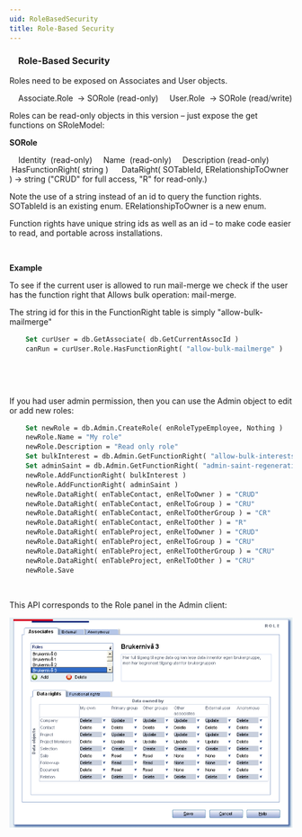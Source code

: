 ```yaml
---
uid: RoleBasedSecurity
title: Role-Based Security
---
```


###     Role-Based Security

Roles need to be exposed on Associates and User objects.

    <see cref="SOAssociate.Role">Associate.Role</see>  -&gt; SORole (read-only)
    User.Role  -&gt; SORole (read/write)

Roles can be read-only objects in this version – just expose the get functions on SRoleModel:

**<see cref="SuperOffice.COM.SuperOfficeDB.SORole">SORole</see>**

    Identity  (read-only)
    Name  (read-only)
    Description (read-only)
    HasFunctionRight( string ) 
    DataRight( SOTableId, ERelationshipToOwner ) -&gt; string ("CRUD" for full access, "R" for read-only.)

Note the use of a string instead of an id to query the function rights.
<see cref="Enumerations.SOTableId_EN">SOTableId</see> is an existing enum.
<see cref="Enumerations.EnRelationshipToOwner_EN">ERelationshipToOwner</see> is a new enum.

Function rights have unique string ids as well as an id – to make code easier to read, and portable across installations.

 

**Example**

To see if the current user is allowed to run mail-merge we check if the user has the function right that Allows bulk operation: mail-merge.

The string id for this in the FunctionRight table is simply "allow-bulk-mailmerge"

```vb
    Set curUser = db.GetAssociate( db.GetCurrentAssocId )
    canRun = curUser.Role.HasFunctionRight( "allow-bulk-mailmerge" )
```
 

 

If you had user admin permission, then you can use the Admin object to edit or add new roles:

```vb
    Set newRole = db.Admin.CreateRole( enRoleTypeEmployee, Nothing )
    newRole.Name = "My role"
    newRole.Description = "Read only role"
    Set bulkInterest = db.Admin.GetFunctionRight( "allow-bulk-interests" )
    Set adminSaint = db.Admin.GetFunctionRight( "admin-saint-regeneration" )
    newRole.AddFunctionRight( bulkInterest )
    newRole.AddFunctionRight( adminSaint )
    newRole.DataRight( enTableContact, enRelToOwner ) = "CRUD"
    newRole.DataRight( enTableContact, enRelToGroup ) = "CRU"
    newRole.DataRight( enTableContact, enRelToOtherGroup ) = "CR"
    newRole.DataRight( enTableContact, enRelToOther ) = "R"
    newRole.DataRight( enTableProject, enRelToOwner ) = "CRUD"
    newRole.DataRight( enTableProject, enRelToGroup ) = "CRU"
    newRole.DataRight( enTableProject, enRelToOtherGroup ) = "CRU"
    newRole.DataRight( enTableProject, enRelToOther ) = "CRU"
    newRole.Save
```
 

This API corresponds to the Role panel in the Admin client:

![Admin Role panel](../../images/admin%20role.gif)
